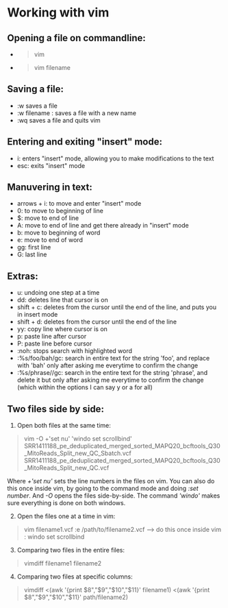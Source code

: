 # Working with vim

## Opening a file on commandline:
   - > vim
   - > vim filename
    
## Saving a file:
   - :w saves a file
   - :w filename : saves a file with a new name
   - :wq saves a file and quits vim
    
## Entering and exiting "insert" mode:
   - i: enters "insert" mode, allowing you to make modifications to the text
   - esc: exits "insert" mode
    
## Manuvering in text:
   - arrows + i: to move and enter "insert" mode
   - 0: to move to beginning of line
   - $: move to end of line
   - A: move to end of line and get there already in "insert" mode
   - b: move to beginning of word
   - e: move to end of word
   - gg: first line
   - G: last line

## Extras:
   - u: undoing one step at a time
   - dd: deletes line that cursor is on
   - shift + c: deletes from the cursor until the end of the line, and puts you in insert mode
   - shift + d: deletes from the cursor until the end of the line
   - yy: copy line where cursor is on
   - p: paste line after cursor
   - P: paste line before cursor
   - <esc> :noh<return><esc>: stops search with highlighted word
   - :%s/foo/bah/gc: search in entire text for the string 'foo', and replace with 'bah' only after asking me everytime to confirm the change
   - :%s/phrase//gc: search in the entire text for the string 'phrase', and delete it but only after asking me everytime to confirm the change (which within the 
   options I can say y or a for all)
   
## Two files side by side:

   1. Open both files at the same time:
   
> vim -O +'set nu' 'windo set scrollbind' SRR1411188_pe_deduplicated_merged_sorted_MAPQ20_bcftools_Q30_MitoReads_Split_new_QC_Sbatch.vcf SRR1411188_pe_deduplicated_merged_sorted_MAPQ20_bcftools_Q30_MitoReads_Split_new_QC.vcf

Where *+'set nu'* sets the line numbers in the files on vim. You can also do this once inside vim, by going to the command mode and doing *:set number*. And 
*-O* opens the files side-by-side. The command *'windo'* makes sure everything is done on both windows. 

   2. Open the files one at a time in vim:
   
> vim filename1.vcf
> :e /path/to/filename2.vcf --> do this once inside vim
> : windo set scrollbind

   3. Comparing two files in the entire files:
   
> vimdiff filename1 filename2

   4. Comparing two files at specific columns:
   
> vimdiff <(awk '{print $8","$9","$10","$11}' filename1) <(awk '{print $8","$9","$10","$11}' path/filename2)
